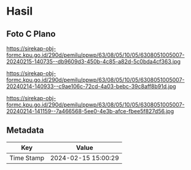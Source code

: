 # Hasil

## Foto C Plano

https://sirekap-obj-formc.kpu.go.id/290d/pemilu/ppwp/63/08/05/10/05/6308051005007-20240215-140735--db9609d3-450b-4c85-a82d-5c0bda4cf363.jpg

https://sirekap-obj-formc.kpu.go.id/290d/pemilu/ppwp/63/08/05/10/05/6308051005007-20240214-140933--c9ae106c-72cd-4a03-bebc-39c8aff8b91d.jpg

https://sirekap-obj-formc.kpu.go.id/290d/pemilu/ppwp/63/08/05/10/05/6308051005007-20240214-141159--7a466568-5ee0-4e3b-afce-fbee5f827d56.jpg


## Metadata

| Key        | Value               |
| ---------- | ------------------- |
| Time Stamp | 2024-02-15 15:00:29 |



